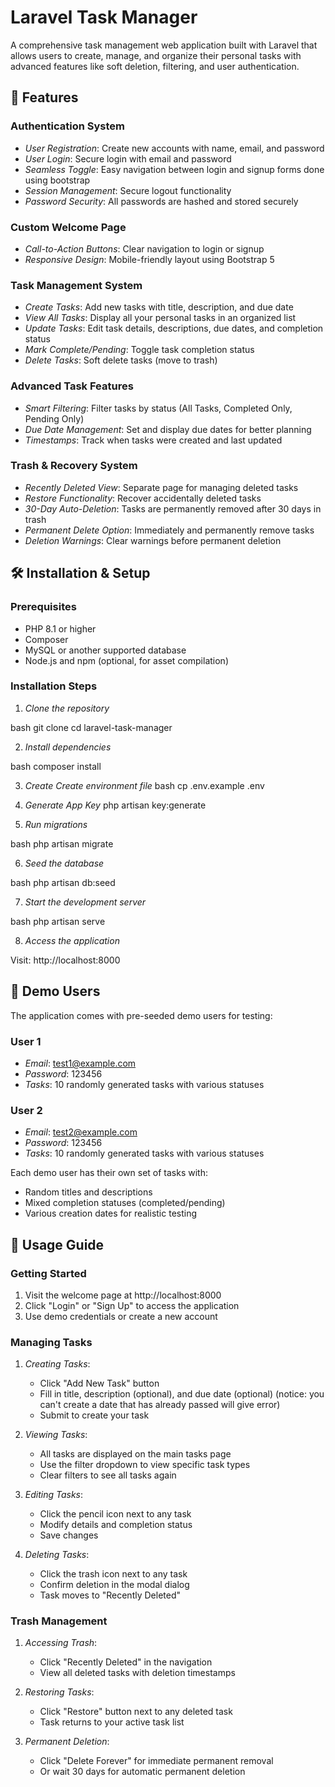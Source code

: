 # Laravel Task Manager

A comprehensive task management web application built with Laravel that allows users to create, manage, and organize their personal tasks with advanced features like soft deletion, filtering, and user authentication.

## 🚀 Features

### Authentication System
- *User Registration*: Create new accounts with name, email, and password
- *User Login*: Secure login with email and password
- *Seamless Toggle*: Easy navigation between login and signup forms done using bootstrap
- *Session Management*: Secure logout functionality
- *Password Security*: All passwords are hashed and stored securely

### Custom Welcome Page
- *Call-to-Action Buttons*: Clear navigation to login or signup
- *Responsive Design*: Mobile-friendly layout using Bootstrap 5

### Task Management System
- *Create Tasks*: Add new tasks with title, description, and due date
- *View All Tasks*: Display all your personal tasks in an organized list
- *Update Tasks*: Edit task details, descriptions, due dates, and completion status
- *Mark Complete/Pending*: Toggle task completion status
- *Delete Tasks*: Soft delete tasks (move to trash)

### Advanced Task Features
- *Smart Filtering*: Filter tasks by status (All Tasks, Completed Only, Pending Only)
- *Due Date Management*: Set and display due dates for better planning
- *Timestamps*: Track when tasks were created and last updated

### Trash & Recovery System
- *Recently Deleted View*: Separate page for managing deleted tasks
- *Restore Functionality*: Recover accidentally deleted tasks
- *30-Day Auto-Deletion*: Tasks are permanently removed after 30 days in trash
- *Permanent Delete Option*: Immediately and permanently remove tasks
- *Deletion Warnings*: Clear warnings before permanent deletion


## 🛠 Installation & Setup

### Prerequisites
- PHP 8.1 or higher
- Composer
- MySQL or another supported database
- Node.js and npm (optional, for asset compilation)

### Installation Steps

1. *Clone the repository*
   
bash
   git clone <repository-url>
   cd laravel-task-manager


2. *Install dependencies*
   
bash
   composer install

3. *Create Create environment file*
   bash
   cp .env.example .env

4. *Generate App Key*
    php artisan key:generate
   
5. *Run migrations*
   
bash
   php artisan migrate

6. *Seed the database*
   
bash
   php artisan db:seed


7. *Start the development server*
   
bash
   php artisan serve


8. *Access the application*
   
Visit: http://localhost:8000


## 👥 Demo Users

The application comes with pre-seeded demo users for testing:

### User 1
- *Email*: test1@example.com
- *Password*: 123456
- *Tasks*: 10 randomly generated tasks with various statuses

### User 2
- *Email*: test2@example.com
- *Password*: 123456
- *Tasks*: 10 randomly generated tasks with various statuses

Each demo user has their own set of tasks with:
- Random titles and descriptions
- Mixed completion statuses (completed/pending)
- Various creation dates for realistic testing

## 🎯 Usage Guide

### Getting Started
1. Visit the welcome page at http://localhost:8000
2. Click "Login" or "Sign Up" to access the application
3. Use demo credentials or create a new account

### Managing Tasks
1. *Creating Tasks*:
   - Click "Add New Task" button
   - Fill in title, description (optional), and due date (optional) (notice: you can't create a date that has already passed will give error)
   - Submit to create your task

2. *Viewing Tasks*:
   - All tasks are displayed on the main tasks page
   - Use the filter dropdown to view specific task types
   - Clear filters to see all tasks again

3. *Editing Tasks*:
   - Click the pencil icon next to any task
   - Modify details and completion status
   - Save changes

4. *Deleting Tasks*:
   - Click the trash icon next to any task
   - Confirm deletion in the modal dialog
   - Task moves to "Recently Deleted"

### Trash Management
1. *Accessing Trash*:
   - Click "Recently Deleted" in the navigation
   - View all deleted tasks with deletion timestamps

2. *Restoring Tasks*:
   - Click "Restore" button next to any deleted task
   - Task returns to your active task list

3. *Permanent Deletion*:
   - Click "Delete Forever" for immediate permanent removal
   - Or wait 30 days for automatic permanent deletion
